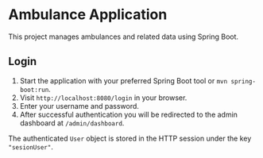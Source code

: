 # Ambulance Application

This project manages ambulances and related data using Spring Boot.

## Login

1. Start the application with your preferred Spring Boot tool or `mvn spring-boot:run`.
2. Visit `http://localhost:8080/login` in your browser.
3. Enter your username and password.
4. After successful authentication you will be redirected to the admin dashboard at `/admin/dashboard`.

The authenticated `User` object is stored in the HTTP session under the key `"sesionUser"`.
